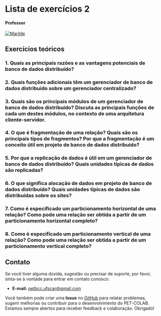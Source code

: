 # Lista de exercícios 2

#### Professor
[![Marilde](https://img.shields.io/badge/Marilde_Santos-%2300599C.svg?style=for-the-badge&logo=GoogleScholar&logoColor=white)](https://site.dc.ufscar.br/docente/5cee7e5d48365a001679f750)

## Exercícios teóricos

### 1. Quais as principais razões e as vantagens potenciais de banco de dados distribuído?

### 2. Quais funções adicionais têm um gerenciador de banco de dados distribuído sobre um gerenciador centralizado?

### 3. Quais são os principais módulos de um gerenciador de banco de dados distribuído? Discuta as principais funções de cada um destes módulos, no contexto de uma arquitetura cliente-servidor.

### 4. O que é fragmentação de uma relação? Quais são os principais tipos de fragmentos? Por que a fragmentação é um conceito útil em projeto de banco de dados distribuído?

### 5. Por que a replicação de dados é útil em um gerenciador de banco de dados distribuído? Quais unidades típicas de dados são replicadas?

### 6. O que significa alocação de dados em projeto de banco de dados distribuído? Quais unidades típicas de dados são distribuídas sobre os sites?

### 7. Como é especificado um particionamento horizontal de uma relação? Como pode uma relação ser obtida a partir de um particionamento horizontal completo?

### 8. Como é especificado um particionamento vertical de uma relação? Como pode uma relação ser obtida a partir de um particionamento vertical completo?

## Contato

Se você tiver alguma dúvida, sugestão ou precisar de suporte, por favor, sinta-se à vontade para entrar em contato conosco:

- **E-mail:** petbcc.ufscar@gmail.com

Você também pode criar uma **Issue** no [GitHub](https://github.com/petbccufscar/pet-colab/issues) para relatar problemas, sugerir melhorias ou contribuir para o desenvolvimento do PET-COLAB. Estamos sempre abertos para receber feedback e colaboração. Obrigado!